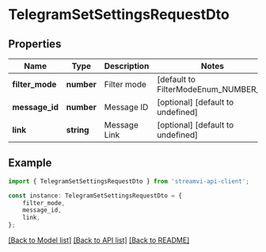 # TelegramSetSettingsRequestDto


## Properties

Name | Type | Description | Notes
------------ | ------------- | ------------- | -------------
**filter_mode** | **number** | Filter mode | [default to FilterModeEnum_NUMBER_0]
**message_id** | **number** | Message ID | [optional] [default to undefined]
**link** | **string** | Message Link | [optional] [default to undefined]

## Example

```typescript
import { TelegramSetSettingsRequestDto } from 'streamvi-api-client';

const instance: TelegramSetSettingsRequestDto = {
    filter_mode,
    message_id,
    link,
};
```

[[Back to Model list]](../README.md#documentation-for-models) [[Back to API list]](../README.md#documentation-for-api-endpoints) [[Back to README]](../README.md)
